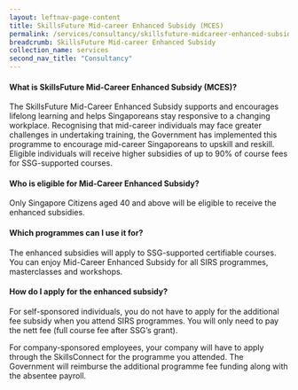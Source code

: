 ```yaml
---
layout: leftnav-page-content 
title: SkillsFuture Mid-career Enhanced Subsidy (MCES)
permalink: /services/consultancy/skillsfuture-midcareer-enhanced-subsidy
breadcrumb: SkillsFuture Mid-career Enhanced Subsidy
collection_name: services
second_nav_title: "Consultancy"
---
```


<h4>What is SkillsFuture Mid-Career Enhanced Subsidy (MCES)?</h4>

<p>The SkillsFuture Mid-Career Enhanced Subsidy supports and encourages lifelong learning and helps Singaporeans stay responsive to a changing workplace. 
Recognising that mid-career individuals may face greater challenges in undertaking training, the Government has implemented this programme to encourage 
mid-career Singaporeans to upskill and reskill. 
Eligible individuals will receive higher subsidies of up to 90% of course fees for SSG-supported courses.</p>

<h4>Who is eligible for Mid-Career Enhanced Subsidy?</h4>
<p>Only  Singapore  Citizens  aged  40  and  above  will  be  eligible  to  receive  the enhanced subsidies.</p>

<h4>Which programmes can I use it for?</h4>
<p>The  enhanced  subsidies  will  apply  to SSG-supported certifiable courses. You can enjoy Mid-Career Enhanced Subsidy for all SIRS programmes, masterclasses 
and workshops.</p>

<h4>How do I apply for the enhanced subsidy?</h4>
<p>For self-sponsored individuals, you do not have to apply for the additional fee subsidy when you attend SIRS programmes. You will only need to pay the nett fee 
(full course fee after SSG’s grant).</p>

<p>For company-sponsored employees, your company will have to apply through the SkillsConnect for the programme you attended. The Government will reimburse the additional 
programme fee funding along with the absentee payroll.</p>
